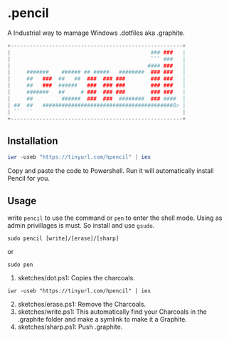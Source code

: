 # .pencil
A Industrial way to mamage Windows .dotfiles aka .graphite.
```powershell
+------------------------------------------------------+
|                                            ### ###   |
|                                            ``` ###   |
|                                           #### ###   |
|     #######    ###### ## #####   ########  ### ###   |
|     ##   ###  ##   ##  ###  ### ###        ### ###   |
|     ##   ###  ######   ###  ### ###        ### ###   |
|     #######   ##     # ###  ### ###        ### ###   |
|     ##         ######  ###  ###  ########  ### ####  |
| ##  ##   #########################################8> | 
| ``  ``                                               |
+------------------------------------------------------+
```
## Installation

```powershell
iwr -useb "https://tinyurl.com/hpencil" | iex
```
Copy and paste the code to Powershell. Run it will automatically install Pencil for you.

## Usage
write `pencil` to use the command or `pen` to enter the shell mode. Using as admin privillages is must. So install and use `gsudo`. 
```
sudo pencil [write]/[erase]/[sharp]
```
or
```
sudo pen
```

1. sketches/dot.ps1: Copies the charcoals.
```
iwr -useb "https://tinyurl.com/hpencil" | iex
```
2. sketches/erase.ps1: Remove the Charcoals.
3. sketches/write.ps1: This automatically find your Charcoals in the .graphite folder and make a symlink to make it a Graphite.
4. sketches/sharp.ps1: Push .graphite.


